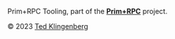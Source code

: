 Prim+RPC Tooling, part of the [**Prim+RPC**](https://prim.doseofted.me/) project.

© 2023 [Ted Klingenberg](https://doseofted.me/)
